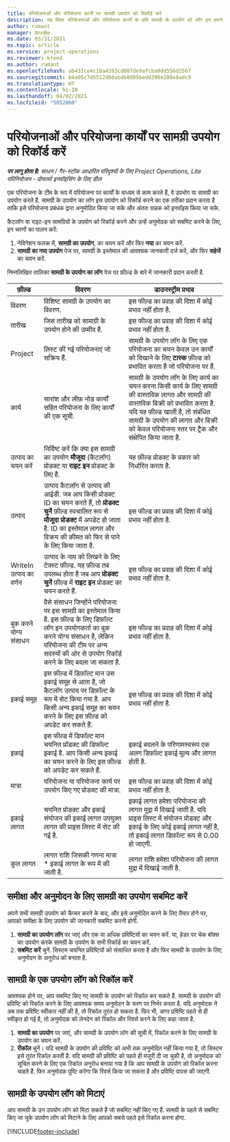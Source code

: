 ```yaml
---
title: परियोजनाओं और परियोजना कार्यों पर सामग्री उपयोग को रिकॉर्ड करें
description: यह विषय परियोजनाओं और परियोजना कार्यों के प्रति सामग्री के उपयोग को लॉग इन करने के तरीके के बारे में जानकारी प्रदान करता है.
author: rumant
manager: AnnBe
ms.date: 03/31/2021
ms.topic: article
ms.service: project-operations
ms.reviewer: kfend
ms.author: rumant
ms.openlocfilehash: ab431ce4c18a4283cd887de9afcba0dd556d2567
ms.sourcegitcommit: b4a05c7d5512d60abdb0d05bedd390e288e8adc9
ms.translationtype: HT
ms.contentlocale: hi-IN
ms.lasthandoff: 04/02/2021
ms.locfileid: "5852860"
---
```

# <a name="record-material-usage-on-projects-and-project-tasks"></a>परियोजनाओं और परियोजना कार्यों पर सामग्री उपयोग को रिकॉर्ड करें

_**पर लागू होता है:** साधन / गैर-स्टॉक आधारित परिदृश्यों के लिए Project Operations, Lite परिनियोजन - प्रोफार्मा इनवॉइसिंग के लिए डील_

एक परियोजना के टीम के रूप में परियोजना पर कार्यों के माध्यम से काम करते हैं, वे उपभोग या सामग्री का उपयोग करते हैं. सामग्री के उपयोग का लॉग इस उपयोग को रिकॉर्ड करने का एक तरीका प्रदान करता है ताकि इसे परियोजना प्रबंधक द्वारा अनुमोदित किया जा सके और अंततः ग्राहक को इनवॉइस किया जा सके. 

कैटलॉग या राइट-इन सामग्रियों के उपयोग को रिकॉर्ड करने और उन्हें अनुमोदक को सबमिट करने के लिए, इन चरणों का पालन करें: 

1. नेविगेशन फलक में, **सामग्री का उपयोग**, का चयन करें और फिर **नया** का चयन करें.
2. **सामग्री का नया उपयोग** पेज पर, सामग्री के इस्तेमाल की आवश्यक जानकारी दर्ज करें, और फिर **सहेजें** का चयन करें.

निम्नलिखित तालिका **सामग्री के उपयोग का लॉग** पेज पर फ़ील्ड के बारे में जानकारी प्रदान करती है. 

| **फ़ील्ड** | **विवरण** | **डाउनस्ट्रीम प्रभाव** |
| --- | --- | --- |
| विवरण | विशिष्ट सामग्री के उपयोग का विवरण. | इस फील्ड का प्रवाह की दिशा में कोई प्रभाव नहीं होता है. |
| तारीख | जिस तारीख को सामाग्री के उपयोग होने की उम्मीद है. | इस फील्ड का प्रवाह की दिशा में कोई प्रभाव नहीं होता है. |
| Project | लिस्ट की गई परियोजनाएं जो सक्रिय हैं. | सामग्री के उपयोग लॉग के लिए एक परियोजना का चयन केवल उन कार्यों को दिखाने के लिए **टास्क** फ़ील्ड को प्रभावित करता है जो परियोजना पर हैं. |
| कार्य | सारांश और लीफ़ नोड कार्यों सहित परियोजना के लिए कार्यों की एक सूची. | सामग्री के उपयोग लॉग के लिए कार्य का चयन करना किसी कार्य के लिए सामग्री की वास्तविक लागत और सामग्री की वास्तविक बिक्री को प्रभावित करता है. यदि यह फ़ील्ड खाली है, तो संबंधित सामग्री के उपयोग की लागत और बिक्री को केवल परियोजना स्तर पर ट्रैक और संक्षेपित किया जाता है. |
| उत्पाद का चयन करें | निर्दिष्ट करें कि क्या इस सामग्री का उपयोग **मौजूदा** (कैटलॉग) प्रोडक्ट या **राइट इन** प्रोडक्ट के लिए है. | यह फ़ील्ड प्रोडक्ट के प्रकार को निर्धारित करता है. |
| उत्पाद | उत्पाद कैटलॉग से उत्पाद की आईडी. जब आप किसी प्रोडक्ट ID का चयन करते हैं, तो **प्रोडक्ट चुनें** फ़ील्ड स्वचालित रूप से **मौजूदा प्रोडक्ट** में अपडेट हो जाता है. ID का इस्तेमाल लागत और विक्रय की कीमत को फिर से पाने के लिए किया जाता है. | इस फील्ड का प्रवाह की दिशा में कोई प्रभाव नहीं होता है. |
| WriteIn उत्पाद का वर्णन | उत्पाद के नाम को लिखने के लिए टेक्स्ट फ़ील्ड. यह फ़ील्ड तब उपलब्ध होता है जब आप **प्रोडक्ट चुनें** फ़ील्ड में **राइट इन** प्रोडक्ट का चयन करते हैं.| इस फील्ड का प्रवाह की दिशा में कोई प्रभाव नहीं होता है. |
| बुक करने योग्य संसाधन| वैसे संसाधन जिन्होंने परियोजना पर इस सामग्री का इस्तेमाल किया है. इस फ़ील्ड के लिए डिफ़ॉल्ट लॉग इन उपयोगकर्ता का बुक करने योग्य संसाधन है, लेकिन परियोजना की टीम पर अन्य सदस्यों की ओर से उपयोग रिकॉर्ड करने के लिए बदला जा सकता है. | इस फील्ड का प्रवाह की दिशा में कोई प्रभाव नहीं होता है. |
| इकाई समूह | इस फ़ील्ड में डिफ़ॉल्ट मान उस इकाई समूह से आता है, जो कैटलॉग उत्पाद पर डिफ़ॉल्ट के रूप में सेट किया गया है. आप किसी अन्य इकाई समूह का चयन करने के लिए इस फ़ील्ड को अपडेट कर सकते हैं. | इस फील्ड का प्रवाह की दिशा में कोई प्रभाव नहीं होता है. |
| इकाई | इस फील्ड में डिफॉल्ट मान चयनित प्रॉडक्ट की डिफॉल्ट इकाई है. आप किसी अन्य इकाई का चयन करने के लिए इस फ़ील्ड को अपडेट कर सकते हैं. | इकाई बदलने के परिणामस्वरूप एक अलग डिफ़ॉल्ट इकाई मूल्य और लागत होती है. |
| मात्रा | परियोजना या परियोजना कार्य पर उपयोग किए गए प्रोडक्ट की मात्रा. | इस फील्ड का प्रवाह की दिशा में कोई प्रभाव नहीं होता है. |
| इकाई लागत | चयनित प्रोडक्ट और इकाई संयोजन की इकाई लागत उपयुक्त लागत की प्राइस लिस्ट में सेट की गई है. | इकाई लागत हमेशा परियोजना की लागत मुद्रा में दिखाई जाती है. यदि प्राइस लिस्ट में संयोजन प्रोडक्ट और इकाई के लिए कोई इकाई लागत नहीं है, तो इकाई लागत डिफ़ॉल्ट रूप से 0.00 हो जाएगी. |
| कुल लागत | लागत राशि जिसकी गणना मात्रा \* इकाई लागत के रूप में की जाती है.| लागत राशि हमेशा परियोजना की लागत मुद्रा में दिखाई जाती है. |


## <a name="submit-material-usage-for-review-and-approval"></a>समीक्षा और अनुमोदन के लिए सामग्री का उपयोग सबमिट करें 
अपने सभी सामग्री उपयोग को कैप्चर करने के बाद, और इसे अनुमोदित करने के लिए तैयार होने पर, आपको समीक्षा के लिए उपयोग की जानकारी सबमिट करनी होगी.

1. **सामग्री का उपयोग लॉग** पर जाएं और एक या अधिक प्रविष्टियों का चयन करें. या, हेडर पर चेक बॉक्स का उपयोग करके सामग्री के उपयोग के सभी रिकॉर्ड का चयन करें.
2. **सबमिट करें** चुनें. सिस्टम चयनित प्रविष्टियों को संसाधित करता है और फिर सामग्री के उपयोग के लिए अनुमोदन के अनुरोध को बनाता है.

## <a name="recall-a-material-usage-log"></a>सामग्री के एक उपयोग लॉग को रिकॉल करें

आवश्यक होने पर, आप सबमिट किए गए सामग्री के उपयोग को रिकॉल कर सकते हैं. सामग्री के उपयोग की प्रविष्टि को रिकॉल करने के लिए आवश्यक समय अनुमोदन के चरण पर निर्भर करता है.  यदि अनुमोदक ने अब तक प्रविष्टि स्वीकार नहीं की है, तो रिकॉल तुरंत हो सकता है. फिर भी, अगर प्रविष्टि पहले से ही स्वीकृत हो गई है, तो अनुमोदक को लेनदेन को रिकॉल और रिवर्स करने के लिए कहा जाता है.

1. **सामग्री का उपयोग** पर जाएं, और सामग्री के उपयोग लॉग की सूची में, रिकॉल करने के लिए सामग्री के उपयोग का चयन करें.
2. **रीकॉल** चुनें। यदि सामग्री के उपयोग की प्रविष्टि को अभी तक अनुमोदित नहीं किया गया है, तो सिस्टम इसे तुरंत रिकॉल करती है. यदि सामग्री की प्रविष्टि को पहले ही मंजूरी दी जा चुकी है, तो अनुमोदक को सूचित करने के लिए एक रिकॉल अनुरोध बनाया गया है कि आप सामग्री के उपयोग को रिकॉल करना चाहते हैं. फिर अनुमोदक पुष्टि करेगा कि रिवर्स किया जा सकता है और प्रविष्टि वापस की जाएगी.

## <a name="delete-a-material-usage-log"></a>सामग्री के उपयोग लॉग को मिटाएं

आप सामग्री के उन उपयोग लॉग को मिटा सकते हैं जो सबमिट नहीं किए गए हैं. सामग्री के पहले से सबमिट किए जा चुके उपयोग लॉग को मिटाने के लिए आपको सबसे पहले इसे रिकॉल करना होगा.



[!INCLUDE[footer-include](../includes/footer-banner.md)]
